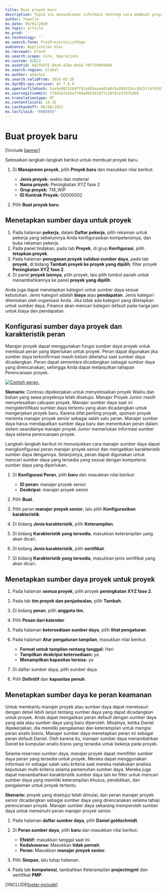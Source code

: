 ```yaml
---
title: Buat proyek baru
description: Topik ini menyediakan informasi tentang cara membuat proyek baru.
author: Yowelle
ms.date: 09/01/2020
ms.topic: article
ms.prod: ''
ms.technology: ''
ms.search.form: ProjProjectsListPage
audience: Application User
ms.reviewer: kfend
ms.search.scope: Core, Operations
ms.custom: 82022
ms.assetid: bd2fb375-84c6-428a-8e54-f0f719045898
ms.search.region: Global
ms.author: andchoi
ms.search.validFrom: 2016-02-28
ms.dyn365.ops.version: AX 7.0.0
ms.openlocfilehash: 5aa5e00252697f91a585eaaa83a0c8a39b315cc1b25fcbf6343fdf2ce31a824e
ms.sourcegitcommit: 7f8d1e7a16af769adb43d1877c28fdce53975db8
ms.translationtype: HT
ms.contentlocale: id-ID
ms.lasthandoff: 08/06/2021
ms.locfileid: "6985955"
---
```

# <a name="create-a-new-project"></a>Buat proyek baru

[!include [banner](../includes/banner.md)]

Selesaikan langkah-langkah berikut untuk membuat proyek baru.

1. Di **Manajemen proyek**, pilih **Proyek baru** dan masukkan nilai berikut:

    - **Jenis proyek:** waktu dan material
    - **Nama proyek:** Peningkatan XYZ fase 2
    - **Grup proyek:** TM\_WIP
    - **ID Kontrak Proyek:** 00000002

2. Pilih **Buat proyek baru**.

## <a name="assign-a-resource-to-a-project"></a>Menetapkan sumber daya untuk proyek

1. Pada halaman **pekerja**, dalam **Daftar pekerja**, pilih rekaman untuk pekerja yang sebelumnya Anda konfigurasikan kompetensinya, dan buka rekaman pekerja.
2. Pada panel tindakan, pada tab **Proyek**, di grup **Konfigurasi**, pilih **tetapkan proyek**.
3. Pada halaman **penugasan proyek validasi sumber daya**, pada tab **proyek**, di bidang **Tambah proyek ke proyek yang dipilih**, filter proyek **Peningkatan XYZ fase 2**.
4. Di panel **proyek lainnya**, pilih proyek, lalu pilih tombol panah untuk menambahkannya ke panel **proyek yang dipilih**.

Anda juga dapat menetapkan kategori untuk sumber daya sesuai kebutuhan. Jenis kategori adalah **biaya** atau **pendapatan**. Jenis kategori ditentukan oleh organisasi Anda. Jika tidak ada kategori yang ditetapkan untuk sumber daya, Finance akan mencari kategori default pada harga jam untuk biaya dan pendapatan.

## <a name="set-up-project-resource-and-role-characteristics"></a>Konfigurasi sumber daya proyek dan karakteristik peran

Manajer proyek dapat menggunakan fungsi sumber daya proyek untuk membuat peran yang diperlukan untuk proyek. Peran dapat digunakan jika sumber daya terkonfirmasi masih belum diketahui saat sumber daya dicadangkan. Peran dapat sementara dicadangkan sebagai sumber daya yang direncanakan, sehingga Anda dapat melanjutkan tahapan Perencanaan proyek.

[![Contoh peran.](./media/projectresourcing05.jpg)](./media/projectresourcing05.jpg) 

**Skenario:** Contoso dipekerjakan untuk menyelesaikan proyek Waktu dan bahan yang sewa proyeknya telah disetujui. Manajer Proyek Junior masih menyelesaikan cakupan proyek. Manajer sumber daya saat ini mengidentifikasi sumber daya tertentu yang akan dicadangkan untuk mengerjakan proyek baru. Karena sifat penting proyek, sponsor proyek meminta manajer proyek senior sebagai salah satu peran. Manajer sumber daya harus mendapatkan sumber daya baru dan menentukan peran dalam sistem seandainya manajer proyek Junior memerlukan informasi sumber daya selama perencanaan proyek.

Langkah-langkah berikut ini menunjukkan cara manajer sumber daya dapat mengkonfigurasi peran manajer proyek senior dan mengaitkan karakteristik sumber daya dengannya. Selanjutnya, peran dapat digunakan untuk mencari sumber daya yang tersedia yang sesuai dengan kompetensi sumber daya yang diperlukan.

1. Di **Konfigurasi Peran**, pilih **baru** dan masukkan nilai berikut:

    - **ID peran:** manajer proyek senior
    - **Deskripsi:** manajer proyek senior

2. Pilih **Buat**.
3. Pilih peran **manajer proyek senior**, lalu pilih **Konfigurasikan karakteristik**.
4. Di bidang **Jenis karakteristik**, pilih **Keterampilan**.
5. Di bidang **Karakteristik yang tersedia**, masukkan keterampilan yang akan dicari.
6. Di bidang **Jenis karakteristik**, pilih **sertifikat**.
7. Di bidang **Karakteristik yang tersedia**, masukkan jenis sertifikat yang akan dicari.

## <a name="assign-a-project-resource-to-a-project"></a>Menetapkan sumber daya proyek untuk proyek

1. Pada halaman **semua proyek**, pilih proyek **peningkatan XYZ fase 2**.
2. Pada tab **tim proyek dan penjadwalan**, pilih **Tambah**.
3. Di bidang **peran**, pilih **anggota tim**.
4. Pilih **Pesan dari kalender**.
5. Pada halaman **ketersediaan sumber daya**, pilih **lihat pengaturan**.
6. Pada halaman **Atur pengaturan tampilan**, masukkan nilai berikut:

    - **Format untuk tampilan rentang tanggal:** Hari
    - **Tampilkan deskripsi ketersediaan:** ya
    - **Menampilkan kapasitas tersisa:** ya

7. Di daftar sumber daya, pilih sumber daya.
8. Pilih **Definitif** dan **kapasitas penuh**.

## <a name="assign-a-resource-to-a-default-role"></a>Menetapkan sumber daya ke peran keamanan

Untuk membantu manajer proyek atau sumber daya dapat menelusuri dengan detail lebih lanjut tentang sumber daya yang dapat dicadangkan untuk proyek. Anda dapat mengaitkan peran default dengan sumber daya yang ada atau sumber daya yang baru diperoleh. Misalnya, ketika Daniel dipekerjakan, dia memiliki pengalaman dan keterampilan untuk mengisi peran analis bisnis. Manajer sumber daya menetapkan peran ini sebagai peran default Daniel. Oleh karena itu, manajer sumber daya menambahkan Daniel ke kumpulan analis bisnis yang tersedia untuk bekerja pada proyek.

Selama reservasi sumber daya, manajer proyek dapat memfilter sumber daya peran yang tersedia untuk proyek. Mereka dapat menggunakan informasi ini sebagai salah satu kriteria saat mereka melakukan analisis keputusan multi-kriteria selama pemenuhan sumber daya. Mereka juga dapat menambahkan karakteristik sumber daya lain ke filter untuk mencari sumber daya yang memiliki keterampilan khusus, pendidikan, dan pengalaman untuk proyek tertentu.

**Skenario:** proyek yang disetujui telah dimulai, dan peran manajer proyek senior dicadangkan sebagai sumber daya yang direncanakan selama tahap perencanaan proyek. Manajer sumber daya sekarang memperoleh sumber daya untuk memenuhi peran manajer proyek senior.

1. Pada halaman **daftar sumber daya**, pilih **Daniel goldschmidt**.
2. Di **Peran sumber daya**, pilih **baru** dan masukkan nilai berikut:

    - **Efektif:** masukkan tanggal saat ini.
    - **Kedaluwarsa:** Masukkan **tidak pernah**.
    - **Peran:** Masukkan **manajer proyek senior**.

3. Pilih **Simpan**, lalu tutup halaman.
4. Pada tab **kompetensi**, tambahkan Keterampilan **projectmgmt** dan sertifikat **PMP**.


[!INCLUDE[footer-include](../includes/footer-banner.md)]